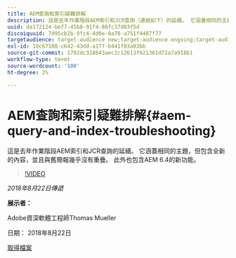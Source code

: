 ```yaml
---
title: AEM查詢和索引疑難排解
description: 這是去年作業階段AEM索引和JCR查詢（連結如下）的延續。 它涵蓋相同的主題，但包含全新的內容，並且與舊簡報幾乎沒有重疊。 此外也包含AEM 6.4的新功能。
uuid: da172124-bef7-45b8-91f4-86fc37d03f5d
discoiquuid: 7d95cb2b-9fc4-4d0e-8a70-a751f4487f77
targetaudience: target-audience new;target-audience ongoing;target-audience upgrader
exl-id: 18c67108-c642-43dd-a177-b441f03a83bb
source-git-commit: 1792dc318643aec2c12613f621361d72a7a918b1
workflow-type: tm+mt
source-wordcount: '100'
ht-degree: 2%

---
```


# AEM查詢和索引疑難排解{#aem-query-and-index-troubleshooting}

這是去年作業階段AEM索引和JCR查詢的延續。 它涵蓋相同的主題，但包含全新的內容，並且與舊簡報幾乎沒有重疊。 此外也包含AEM 6.4的新功能。

>[!VIDEO](https://video.tv.adobe.com/v/23429/?quality=0)

*2018年8月22日傳遞*

**展示者：**

Adobe資深軟體工程師Thomas Mueller

日期： 2018年8月22日

[取得檔案](assets/aem-gems-aem-queryandindextroubleshooting-08222018.pdf)
<!--
[Get back to the Overview](https://helpx.adobe.com/experience-manager/kt/eseminars/gems/aem-index.html)
-->
